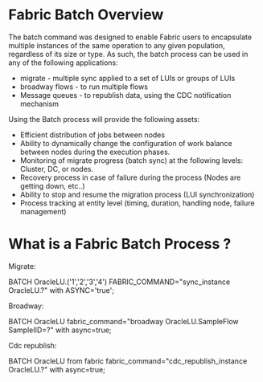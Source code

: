 # **Fabric Batch Overview** 
The batch command was designed to enable Fabric users to encapsulate multiple instances of the same operation to any given population, regardless of its size or type.
As such, the batch process can be used in any of the following applications:
- migrate - multiple sync applied to a set of LUIs or groups of LUIs
- broadway flows - to run multiple flows
- Message queues - to republish data, using the CDC notification mechanism



Using the Batch process will provide the following assets:
- Efficient distribution of jobs between nodes
- Ability to dynamically change the configuration of work balance between nodes during the execution phases.
- Monitoring of migrate progress (batch sync) at the following levels: Cluster, DC, or nodes.
- Recovery process in case of failure during the process (Nodes are getting down, etc..)
- Ability to stop and resume the migration process (LUI synchronization)
- Process tracking at entity level (timing, duration, handling node, failure management)


 # **What is a Fabric Batch Process ?** 
Migrate:

BATCH OracleLU.('1','2','3','4') FABRIC_COMMAND="sync_instance OracleLU.?" with ASYNC='true';


Broadway:

BATCH OracleLU fabric_command="broadway OracleLU.SampleFlow SampleIID=?" with async=true;


Cdc republish:

BATCH OracleLU from fabric fabric_command="cdc_republish_instance OracleLU.?" with async=true;
